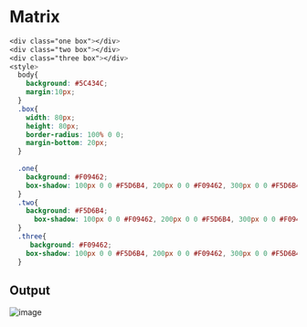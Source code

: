 # Matrix

```css
<div class="one box"></div>
<div class="two box"></div>
<div class="three box"></div>
<style>
  body{
    background: #5C434C;
    margin:10px;
  }
  .box{
    width: 80px;
    height: 80px;
    border-radius: 100% 0 0;
    margin-bottom: 20px;
  }
  
  .one{
    background: #F09462;
    box-shadow: 100px 0 0 #F5D6B4, 200px 0 0 #F09462, 300px 0 0 #F5D6B4;
  }
  .two{
    background: #F5D6B4;
      box-shadow: 100px 0 0 #F09462, 200px 0 0 #F5D6B4, 300px 0 0 #F09462;
  }
  .three{
     background: #F09462;
    box-shadow: 100px 0 0 #F5D6B4, 200px 0 0 #F09462, 300px 0 0 #F5D6B4
  }
  ```
  
  
## Output

![image](https://user-images.githubusercontent.com/26904087/120143258-688eae80-c1fd-11eb-9d6e-f92433547db8.png)

